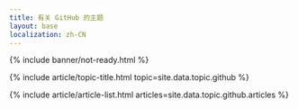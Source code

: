 ```yaml
---
title: 有关 GitHub 的主题
layout: base
localization: zh-CN
---
```


{% include banner/not-ready.html %}

{% include article/topic-title.html
  topic=site.data.topic.github
%}

{% include article/article-list.html 
  articles=site.data.topic.github.articles
%}

